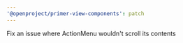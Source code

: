 ```yaml
---
'@openproject/primer-view-components': patch
---
```


Fix an issue where ActionMenu wouldn't scroll its contents
